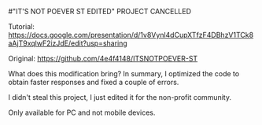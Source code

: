 #"IT'S NOT POEVER ST EDITED" PROJECT CANCELLED

Tutorial:
https://docs.google.com/presentation/d/1v8Vynl4dCupXTfzF4DBhzV1TCk8aAjT9xqlwF2izJdE/edit?usp=sharing

Original:
https://github.com/4e4f4148/ITSNOTPOEVER-ST

What does this modification bring?
In summary, I optimized the code to obtain faster responses and fixed a couple of errors.

I didn't steal this project, I just edited it for the non-profit community.

Only available for PC and not mobile devices.
